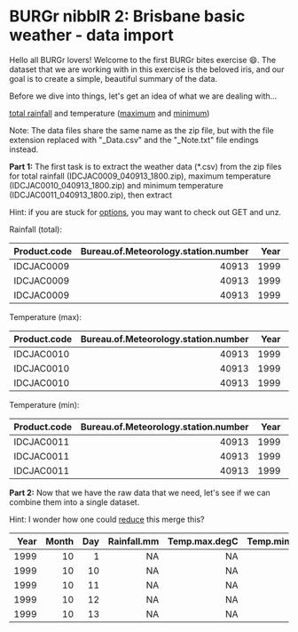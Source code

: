 BURGr nibblR 2: Brisbane basic weather - data import
====================================================

Hello all BURGr lovers! Welcome to the first BURGr bites exercise :smile:. The dataset that we are working with in this exercise is the beloved iris, and our goal is to create a simple, beautiful summary of the data.

Before we dive into things, let's get an idea of what we are dealing with...

[total rainfall](http://www.bom.gov.au/jsp/ncc/cdio/weatherData/av?p_display_type=dailyZippedDataFile&p_stn_num=40913&p_nccObsCode=136&p_c=-334778842&p_startYear=1999) and temperature ([maximum](http://www.bom.gov.au/jsp/ncc/cdio/weatherData/av?p_display_type=dailyZippedDataFile&p_stn_num=40913&p_nccObsCode=122&p_c=-334775952&p_startYear=1999) and [minimum](http://www.bom.gov.au/jsp/ncc/cdio/weatherData/av?p_display_type=dailyZippedDataFile&p_stn_num=40913&p_nccObsCode=123&p_c=-334776148&p_startYear=1999))

Note: The data files share the same name as the zip file, but with the file extension replaced with "\_Data.csv" and the "\_Note.txt" file endings instead.

**Part 1:**<a id="part1"></a> The first task is to extract the weather data (\*.csv) from the zip files for total rainfall (IDCJAC0009\_040913\_1800.zip), maximum temperature (IDCJAC0010\_040913\_1800.zip) and minimum temperature (IDCJAC0011\_040913\_1800.zip), then extract

Hint: if you are stuck for [options](http://stackoverflow.com/questions/28404232/#39911839), you may want to check out GET and unz.

Rainfall (total):

| Product.code |  Bureau.of.Meteorology.station.number|  Year|  Month|  Day|  Rainfall.amount..millimetres.|  Period.over.which.rainfall.was.measured..days.| Quality |
|:-------------|-------------------------------------:|-----:|------:|----:|------------------------------:|-----------------------------------------------:|:--------|
| IDCJAC0009   |                                 40913|  1999|      1|    1|                             NA|                                              NA|         |
| IDCJAC0009   |                                 40913|  1999|      1|    2|                             NA|                                              NA|         |
| IDCJAC0009   |                                 40913|  1999|      1|    3|                             NA|                                              NA|         |

Temperature (max):

| Product.code |  Bureau.of.Meteorology.station.number|  Year|  Month|  Day|  Maximum.temperature..Degree.C.|  Days.of.accumulation.of.maximum.temperature| Quality |
|:-------------|-------------------------------------:|-----:|------:|----:|-------------------------------:|--------------------------------------------:|:--------|
| IDCJAC0010   |                                 40913|  1999|      1|    1|                              NA|                                           NA|         |
| IDCJAC0010   |                                 40913|  1999|      1|    2|                              NA|                                           NA|         |
| IDCJAC0010   |                                 40913|  1999|      1|    3|                              NA|                                           NA|         |

Temperature (min):

| Product.code |  Bureau.of.Meteorology.station.number|  Year|  Month|  Day|  Minimum.temperature..Degree.C.|  Days.of.accumulation.of.minimum.temperature| Quality |
|:-------------|-------------------------------------:|-----:|------:|----:|-------------------------------:|--------------------------------------------:|:--------|
| IDCJAC0011   |                                 40913|  1999|      1|    1|                              NA|                                           NA|         |
| IDCJAC0011   |                                 40913|  1999|      1|    2|                              NA|                                           NA|         |
| IDCJAC0011   |                                 40913|  1999|      1|    3|                              NA|                                           NA|         |

**Part 2:**<a id="part2"></a> Now that we have the raw data that we need, let's see if we can combine them into a single dataset.

Hint: I wonder how one could [reduce](http://stackoverflow.com/questions/8091303/) this merge this?

|  Year|  Month|  Day|  Rainfall.mm|  Temp.max.degC|  Temp.min.degC|
|-----:|------:|----:|------------:|--------------:|--------------:|
|  1999|     10|    1|           NA|             NA|             NA|
|  1999|     10|   10|           NA|             NA|             NA|
|  1999|     10|   11|           NA|             NA|             NA|
|  1999|     10|   12|           NA|             NA|             NA|
|  1999|     10|   13|           NA|             NA|             NA|
